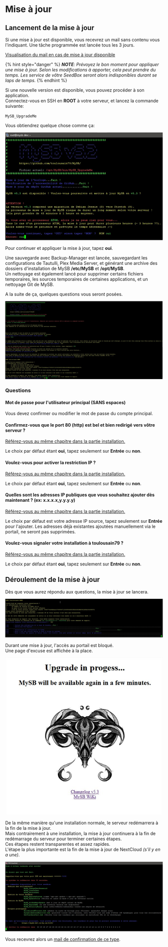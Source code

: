 # Mise à jour

## Lancement de la mise à jour

Si une mise à jour est disponible, vous recevrez un mail sans contenu vous l'indiquant. Une tâche programmée est lancée tous les 3 jours.

[Visualisation du mail en cas de mise à jour disponible](https://mysb.gitbook.io/doc/v/v5.3_fr/les-mails/nouvelle-version-disponible)

{% hint style="danger" %}
_**NOTE**: Prévoyez le bon moment pour appliquer une mise à jour. Selon les modifications à apporter, cela peut prendre du temps. Les service de vôtre SeedBox seront alors indisponibles durant se laps de temps._
{% endhint %}

Si une nouvelle version est disponible, vous pouvez procéder à son application.  
Connectez-vous en SSH en **ROOT** à votre serveur, et lancez la commande suivante:

`MySB_UpgradeMe`

Vous obtiendrez quelque chose comme ça:

![](../.gitbook/assets/upgrade_start.jpg)

Pour continuer et appliquer la mise à jour, tapez **oui**.

Une sauvegarde avec Backup-Manager est lancée, sauvegardant les configurations de Tautulli, Plex Media Server, et générant une archive des dossiers d'installation de MySB **/etc/MySB** et **/opt/MySB**.  
Un nettoyage est également lancé pour supprimer certains fichiers temporaires, les sources temporaires de certaines applications, et un nettoyage Git de MySB.

A la suite de ça, quelques questions vous seront posées.

![](../.gitbook/assets/upgrade_questions.jpg)

### Questions

#### Mot de passe pour l'utilisateur principal \(SANS espaces\)

Vous devez confirmer ou modifier le mot de passe du compte principal.

#### Confirmez-vous que le port 80 \(http\) est bel et bien redirigé vers vôtre serveur ?

[Référez-vous au même chapitre dans la partie installation.](https://mysb.gitbook.io/doc/~/edit/drafts/-LRwZQSGmUUABNKLdiKn/v/v5.3_fr/installation/lets-go#confirmez-vous-que-le-port-80-http-est-bel-et-bien-redirige-vers-votre-serveur)

Le choix par défaut étant **oui**, tapez seulement sur **Entrée** ou **non**.

#### Voulez-vous pour activer la restriction IP ?

[Référez-vous au même chapitre dans la partie installation.](https://mysb.gitbook.io/doc/v/v5.3_fr/installation/lets-go#voulez-vous-activer-la-restriction-ip)

Le choix par défaut étant **oui**, tapez seulement sur **Entrée** ou **non**.

#### Quelles sont les adresses IP publiques que vous souhaitez ajouter dès maintenant ? \(ex: x.x.x.x,y.y.y.y\) 

[Référez-vous au même chapitre dans la partie installation.](https://mysb.gitbook.io/doc/~/edit/drafts/-LRwZQSGmUUABNKLdiKn/v/v5.3_fr/installation/lets-go#quelles-sont-les-adresses-ip-publiques-que-vous-souhaitez-ajouter-des-maintenant-ex-x-x-x-x-y-y-y-y)

Le choix par défaut est votre adresse IP source, tapez seulement sur **Entrée** pour l'ajouter. Les adresses déjà existantes ajoutées manuellement via le portail, ne seront pas supprimées.

#### Voulez-vous signaler votre installation à toulousain79 ?

[Référez-vous au même chapitre dans la partie installation.](https://mysb.gitbook.io/doc/~/edit/drafts/-LRwZQSGmUUABNKLdiKn/v/v5.3_fr/installation/lets-go#voulez-vous-signaler-votre-installation-a-toulousain79)

Le choix par défaut étant **oui**, tapez seulement sur **Entrée** ou **non**.

## Déroulement de la mise à jour

Dès que vous aurez répondu aux questions, la mise à jour se lancera.

![](../.gitbook/assets/upgrade_progress.jpg)

Durant une mise à jour, l'accès au portail est bloqué.  
Une page d'excuse est affichée à la place.

![](../.gitbook/assets/upgrade_wip_page.jpg)

De la même manière qu'une installation normale, le serveur redémarrera à la fin de la mise à jour.  
Mais contrairement à une installation, la mise à jour continuera à la fin de redémarrage du serveur pour terminer certaines étapes.  
Ces étapes restent transparentes et assez rapides.  
L'étape la plus importante est la fin de la mise à jour de NextCloud _\(s'il y en a une\)_.

![](../.gitbook/assets/upgrade_reboot.jpg)

Vous recevrez alors un [mail de confirmation de ce type](https://mysb.gitbook.io/doc/v/v5.3_fr/les-mails/mise-a-jour-terminee).

